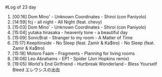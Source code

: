 #Log of 23 day

1. [00:16] Dom Mino' - Unknown Coordinates - Shiroi (con Paniyolo)
1. [14:59] fcj - all night - All Night (feat. chevy)
1. [15:03] Dom Mino' - Unknown Coordinates - Shiroi (con Paniyolo)
1. [15:04] yutaka hirasaka - heavenly tone - a beautiful day
1. [15:09] SonicBrat - Stranger to my room - A Matter of Time
1. [15:17] Keepitinside - No Sleep (feat. Zamir & Ka$tro) - No Sleep (feat. Zamir & Ka$tro)
1. [15:18] Motoro Faam - Fragments - Planning for living rooms
1. [16:06] Leo Abrahams - EP1 - Spider (Jon Hopkins remix)
1. [19:05] World's End Girlfriend - Hurtbreak Wonderland - Bless Yourself Bleed エレウシスの出血
